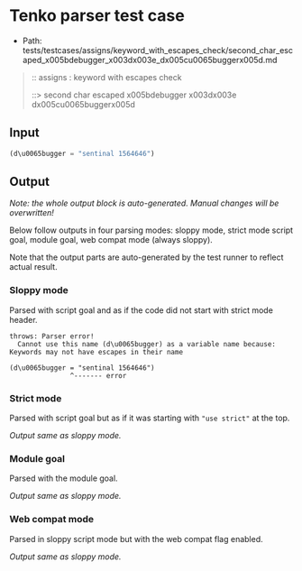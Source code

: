 # Tenko parser test case

- Path: tests/testcases/assigns/keyword_with_escapes_check/second_char_escaped_x005bdebugger_x003dx003e_dx005cu0065buggerx005d.md

> :: assigns : keyword with escapes check
>
> ::> second char escaped x005bdebugger x003dx003e dx005cu0065buggerx005d

## Input

`````js
(d\u0065bugger = "sentinal 1564646")
`````

## Output

_Note: the whole output block is auto-generated. Manual changes will be overwritten!_

Below follow outputs in four parsing modes: sloppy mode, strict mode script goal, module goal, web compat mode (always sloppy).

Note that the output parts are auto-generated by the test runner to reflect actual result.

### Sloppy mode

Parsed with script goal and as if the code did not start with strict mode header.

`````
throws: Parser error!
  Cannot use this name (d\u0065bugger) as a variable name because: Keywords may not have escapes in their name

(d\u0065bugger = "sentinal 1564646")
               ^------- error
`````

### Strict mode

Parsed with script goal but as if it was starting with `"use strict"` at the top.

_Output same as sloppy mode._

### Module goal

Parsed with the module goal.

_Output same as sloppy mode._

### Web compat mode

Parsed in sloppy script mode but with the web compat flag enabled.

_Output same as sloppy mode._
